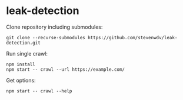 # leak-detection

Clone repository including submodules:

```shell
git clone --recurse-submodules https://github.com/stevenwdv/leak-detection.git
```

Run single crawl:

```shell
npm install
npm start -- crawl --url https://example.com/
```

Get options:

```shell
npm start -- crawl --help
```
